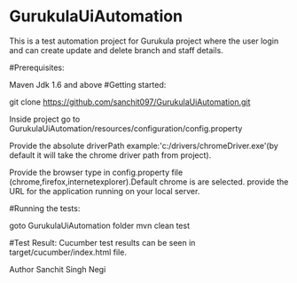 # GurukulaUiAutomation
This is a test automation project for Gurukula project where the user login and can create update and delete branch and staff details.

#Prerequisites:

Maven
Jdk 1.6 and above
#Getting started:

git clone https://github.com/sanchit097/GurukulaUiAutomation.git

Inside project go to GurukulaUiAutomation/resources/configuration/config.property

Provide the absolute driverPath example:'c:/drivers/chromeDriver.exe'(by default it will take the chrome driver path from project).

Provide the browser type in config.property file (chrome,firefox,internetexplorer).Default chrome is are selected.
provide the URL for the application running on your local server.

#Running the tests:

goto GurukulaUiAutomation folder
mvn clean test

#Test Result:
Cucumber test results can be seen in target/cucumber/index.html file.

Author
Sanchit Singh Negi
